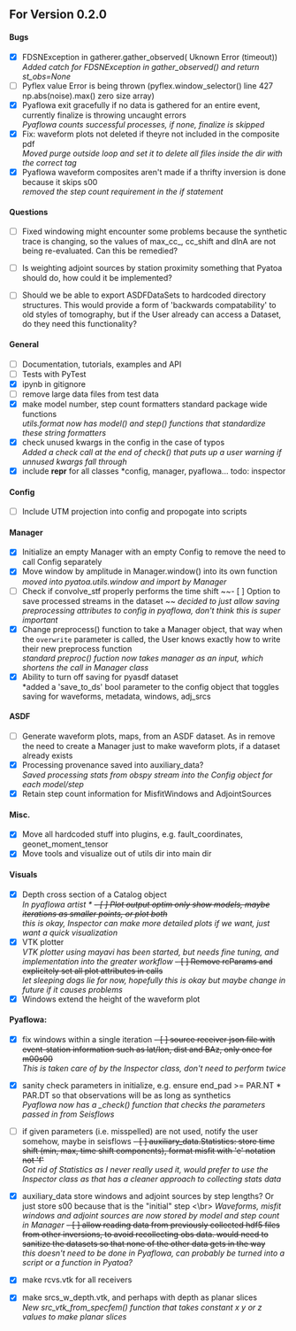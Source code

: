 ## For Version 0.2.0

#### Bugs
- [X] FDSNException in gatherer.gather_observed( Uknown Error (timeout))  
      *Added catch for FDSNException in gather_observed() and return st_obs=None*
- [ ] Pyflex value Error is being thrown (pyflex.window_selector() line 427 np.abs(noise).max() zero size array)
- [X] Pyaflowa exit gracefully if no data is gathered for an entire event, currently finalize is throwing uncaught errors  
      *Pyaflowa counts successful processes, if none, finalize is skipped*
- [X] Fix: waveform plots not deleted if theyre not included in the composite pdf  
      *Moved purge outside loop and set it to delete all files inside the dir with the correct tag*
- [X] Pyaflowa waveform composites aren't made if a thrifty inversion is done because it skips s00  
      *removed the step count requirement in the if statement*
      
#### Questions
- [ ] Fixed windowing might encounter some problems because the synthetic trace is changing, so the values of max_cc_, cc_shift and dlnA       are not being re-evaluated. Can this be remedied?
- [ ] Is weighting adjoint sources by station proximity something that Pyatoa should do, how could it be implemented?
- [ ] Should we be able to export ASDFDataSets to hardcoded directory structures. This would provide a form of 'backwards compatability' to old styles of tomography, but if the User already can access a Dataset, do they need this functionality?


#### General
- [ ] Documentation, tutorials, examples and API
- [ ] Tests with PyTest
- [X] ipynb in gitignore
- [ ] remove large data files from test data
- [X] make model number, step count formatters standard package wide functions  
     *utils.format now has model() and step() functions that standardize these string formatters*
- [X] check unused kwargs in the config in the case of typos  
      *Added a check call at the end of check() that puts up a user warning if unnused kwargs fall through*
- [X] include __repr__ for all classes
     *config, manager, pyaflowa... todo: inspector

#### Config
- [ ] Include UTM projection into config and propogate into scripts

#### Manager
- [X] Initialize an empty Manager with an empty Config to remove the need to call Config separately
- [X] Move window by amplitude in Manager.window() into its own function  
     *moved into pyatoa.utils.window and import by Manager*
- [ ] Check if convolve_stf properly performs the time shift
~~- [ ] Option to save processed streams in the dataset  ~~
     *decided to just allow saving preprocessing attributes to config in pyaflowa, don't think this is super important*
- [X] Change preprocess() function to take a Manager object, that way when the `overwrite` parameter is called, the User knows exactly
      how to write their new preprocess function  
      *standard preproc() fuction now takes manager as an input, which shortens the call in Manager class*
- [X] Ability to turn off saving for pyasdf dataset  
     *added a 'save_to_ds' bool parameter to the config object that toggles saving for waveforms, metadata, windows, adj_srcs

#### ASDF
- [ ] Generate waveform plots, maps, from an ASDF dataset. As in remove the need to create a Manager just to make 
      waveform plots, if a dataset already exists
- [X] Processing provenance saved into auxiliary_data?  
      *Saved processing stats from obspy stream into the Config object for each model/step*
- [X] Retain step count information for MisfitWindows and AdjointSources

#### Misc.
- [X] Move all hardcoded stuff into plugins, e.g. fault_coordinates, geonet_moment_tensor
- [X] Move tools and visualize out of utils dir into main dir

#### Visuals
- [X] Depth cross section of a Catalog object  
      *In pyaflowa artist *
~~- [ ] Plot output optim only show models, maybe iterations as smaller points, or plot both~~  
     *this is okay, Inspector can make more detailed plots if we want, just want a quick visualization**
- [X] VTK plotter  
     *VTK plotter using mayavi has been started, but needs fine tuning, and implementation into the greater workflow*
~~- [ ] Remove rcParams and explicitely set all plot attributes in calls~~  
     *let sleeping dogs lie for now, hopefully this is okay but maybe change in future if it causes problems*
- [x] Windows extend the height of the waveform plot

#### Pyaflowa:
- [X] fix windows within a single iteration
~~- [ ] source receiver json file with event-station information such as lat/lon, dist and BAz, only once for m00s00~~  
     *This is taken care of by the Inspector class, don't need to perform twice*
- [X] sanity check parameters in initialize, e.g. ensure end_pad >= PAR.NT * PAR.DT so that observations will be as long as synthetics  
     *Pyaflowa now has a _check() function that checks the parameters passed in from Seisflows*
- [ ] if given parameters (i.e. misspelled) are not used, notify the user somehow, maybe in seisflows
~~- [ ] auxiliary_data.Statistics: store time shift (min, max, time shift components), format misfit with 'e' notation not 'f'~~  
     *Got rid of Statistics as I never really used it, would prefer to use the Inspector class as that has a cleaner approach to collecting stats data*
- [X] auxiliary_data store windows and adjoint sources by step lengths? Or just store s00 because that is the "initial" step <\br>
      *Waveforms, misfit windows and adjoint sources are now stored by model and step count in Manager*
~~- [ ] allow reading data from previously collected hdf5 files from other inversions, to avoid recollecting obs data. would need to sanitize the datasets so that none of the other data gets in the way~~  
     *this doesn't need to be done in Pyaflowa, can probably be turned into a script or a function in Pyatoa?*
- [X] make rcvs.vtk for all receivers
- [X] make srcs_w_depth.vtk, and perhaps with depth as planar slices  
      *New src_vtk_from_specfem() function that takes constant x y or z values to make planar slices*

